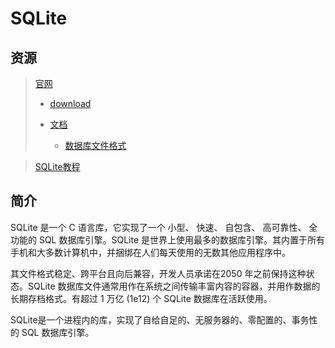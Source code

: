 # SQLite

## 资源

> [官网](https://www.sqlite.org/index.html)
>
>   - [download](https://www.sqlite.org/download.html)
>
>   - [文档](https://www.sqlite.org/docs.html)
>     - [数据库文件格式](https://www.sqlite.org/fileformat2.html)


> [SQLite教程](https://www.runoob.com/sqlite/sqlite-intro.html)

## 简介

SQLite 是一个 C 语言库，它实现了一个 小型、 快速、 自包含、 高可靠性、 全功能的 SQL 数据库引擎。SQLite 是世界上使用最多的数据库引擎。其内置于所有手机和大多数计算机中，并捆绑在人们每天使用的无数其他应用程序中。

其文件格式稳定、跨平台且向后兼容，开发人员承诺在2050 年之前保持这种状态。SQLite 数据库文件通常用作在系统之间传输丰富内容的容器，并用作数据的长期存档格式。有超过 1 万亿 (1e12) 个 SQLite 数据库在活跃使用。

SQLite是一个进程内的库，实现了自给自足的、无服务器的、零配置的、事务性的 SQL 数据库引擎。



